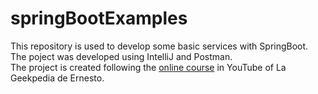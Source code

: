 # springBootExamples
This repository is used to develop some basic services with SpringBoot. The poject was developed using IntelliJ and Postman.
<br>
The project is created following the [online course](https://youtube.com/playlist?list=PLyvsggKtwbLVOPuOGn9J1Ie9RD7r7LcWD&si=SZSY3WI5Sp-KyomY) in YouTube of La Geekpedia de Ernesto.
